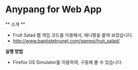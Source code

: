 Anypang for Web App
=======================

** 소개 **
- Fruit Salad 웹 게임 코드를 이용해서, 애니팡을 붙여 보았습니다.
- http://www.baptistebrunet.com/games/fruit_salad/

**실행 방법**
- Firefox OS Simulator를 이용하여, 구동해 볼 수 있습니다.
 
